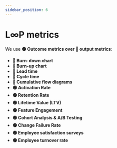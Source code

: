 ```yaml
---
sidebar_position: 6
---
```


# L∞P metrics

We use **🟢 Outcome metrics over 🔴 output metrics**:

- **🔴 Burn-down chart** 
- **🔴 Burn-up chart**
- **🔴 Lead time**
- **🔴 Cycle time**
- **🔴 Cumulative flow diagrams**
- **🟢 Activation Rate**
- **🟢 Retention Rate**
- **🟢 Lifetime Value (LTV)**
- **🟢 Feature Engagement** 
- **🟢 Cohort Analysis & A/B Testing**
- **🟢 Change Failure Rate**
- **🟢 Employee satisfaction surveys**
- **🟢 Employee turnover rate**
